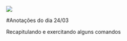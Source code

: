 

![](https://www.google.com/url?sa=i&url=https%3A%2F%2Fwww.gratispng.com%2Fpng-1oijl3%2F&psig=AOvVaw1TTcb8wAJwARGLP6C6uH8a&ust=1585172026028000&source=images&cd=vfe&ved=0CAIQjRxqFwoTCIicoo6ItOgCFQAAAAAdAAAAABAD)

#Anotações do dia 24/03        

Recapitulando e exercitando alguns comandos
